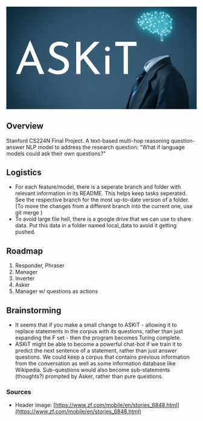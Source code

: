 
![# ASKiT](./ASKiT_header.png)

## Overview

Stanford CS224N Final Project. A text-based multi-hop reasoning question-answer NLP model to address the research question: "What if language models could ask their own questions?"

## Logistics

 - For each feature/model, there is a seperate branch and folder with relevant information in its README. This helps keep tasks seperated. See the respective branch for the most up-to-date version of a folder. (To move the changes from a different branch into the current one, use git merge <other branch>)
 - To avoid large file hell, there is a google drive that we can use to share data. Put this data in a folder named local_data to avoid it getting pushed.

## Roadmap

 1. Responder, Phraser
 2. Manager
 3. Inverter
 4. Asker
 5. Manager w/ questions as actions

## Brainstorming

 - It seems that if you make a small change to ASKiT - allowing it to replace statements in the corpus with its questions, rather than just expanding the F set - then the program becomes Turing complete.
 - ASKiT might be able to become a powerful chat-bot if we train it to predict the next sentence of a statement, rather than just answer questions. We could keep a corpus that contains previous information from the conversation as well as some information database like Wikipedia. Sub-questions would also become sub-statements (thoughts?) prompted by Asker, rather than pure questions.

### Sources

 - Header image: [https://www.zf.com/mobile/en/stories_6848.html](https://www.zf.com/mobile/en/stories_6848.html)
